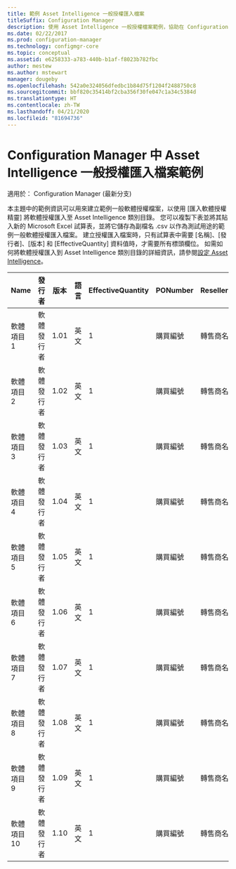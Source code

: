 ```yaml
---
title: 範例 Asset Intelligence 一般授權匯入檔案
titleSuffix: Configuration Manager
description: 使用 Asset Intelligence 一般授權檔案範例，協助在 Configuration Manager 中匯入軟體授權。
ms.date: 02/22/2017
ms.prod: configuration-manager
ms.technology: configmgr-core
ms.topic: conceptual
ms.assetid: e6258333-a783-440b-b1af-f8023b782fbc
author: mestew
ms.author: mstewart
manager: dougeby
ms.openlocfilehash: 542a0e324056dfedbc1b84d75f1204f2488750c8
ms.sourcegitcommit: bbf820c35414bf2cba356f30fe047c1a34c5384d
ms.translationtype: HT
ms.contentlocale: zh-TW
ms.lasthandoff: 04/21/2020
ms.locfileid: "81694736"
---
```

# <a name="example-asset-intelligence-general-license-import-file-in-configuration-manager"></a>Configuration Manager 中 Asset Intelligence 一般授權匯入檔案範例

適用於：  Configuration Manager (最新分支)

本主題中的範例資訊可以用來建立範例一般軟體授權檔案，以使用 [匯入軟體授權精靈] 將軟體授權匯入至 Asset Intelligence 類別目錄。 您可以複製下表並將其貼入新的 Microsoft Excel 試算表，並將它儲存為副檔名 .csv 以作為測試用途的範例一般軟體授權匯入檔案。 建立授權匯入檔案時，只有試算表中需要 [名稱]、[發行者]、[版本] 和 [EffectiveQuantity] 資料值時，才需要所有標頭欄位。 如需如何將軟體授權匯入到 Asset Intelligence 類別目錄的詳細資訊，請參閱[設定 Asset Intelligence](../../../../core/clients/manage/asset-intelligence/configuring-asset-intelligence.md)。  

|Name|發行者|版本|語言|EffectiveQuantity|PONumber|ResellerName|DateOfPurchase|SupportPurchased|SupportExpirationDate|註解|  
|----------|---------------|-------------|--------------|-----------------------|--------------|------------------|--------------------|----------------------|---------------------------|--------------|  
|軟體項目 1|軟體發行者|1.01|英文|1|購買編號|轉售商名稱|10/10/2010|0|10/10/2012|註解|  
|軟體項目 2|軟體發行者|1.02|英文|1|購買編號|轉售商名稱|10/10/2010|0|10/10/2012|註解|  
|軟體項目 3|軟體發行者|1.03|英文|1|購買編號|轉售商名稱|10/10/2010|0|10/10/2012|註解|  
|軟體項目 4|軟體發行者|1.04|英文|1|購買編號|轉售商名稱|10/10/2010|0|10/10/2012|註解|  
|軟體項目 5|軟體發行者|1.05|英文|1|購買編號|轉售商名稱|10/10/2010|0|10/10/2012|註解|  
|軟體項目 6|軟體發行者|1.06|英文|1|購買編號|轉售商名稱|10/10/2010|0|10/10/2012|註解|  
|軟體項目 7|軟體發行者|1.07|英文|1|購買編號|轉售商名稱|10/10/2010|0|10/10/2012|註解|  
|軟體項目 8|軟體發行者|1.08|英文|1|購買編號|轉售商名稱|10/10/2010|0|10/10/2012|註解|  
|軟體項目 9|軟體發行者|1.09|英文|1|購買編號|轉售商名稱|10/10/2010|0|10/10/2012|註解|  
|軟體項目 10|軟體發行者|1.10|英文|1|購買編號|轉售商名稱|10/10/2010|0|10/10/2012|註解|  
